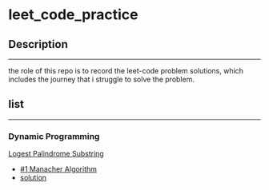 # leet_code_practice

## Description
---
the role of this repo is to record the leet-code problem solutions, which includes the journey that i struggle to solve the problem.

## list
---

### Dynamic Programming

[Logest Palindrome Substring](https://leetcode.com/problems/longest-palindromic-substring/description/?envType=problem-list-v2&envId=dynamic-programming)  
  - [#1 Manacher Algorithm](https://github.com/kihoon71/leet_code_practice/issues/1)  
  - [solution](https://github.com/kihoon71/leet_code_practice/blob/main/solutions/longest_palindrome_substring.py)
